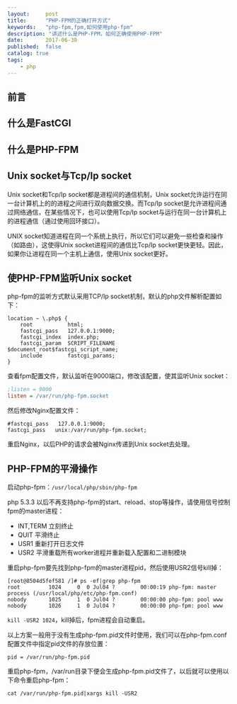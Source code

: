 ```yaml
---
layout:     post
title:      "PHP-FPM的正确打开方式"
keywords:   "php-fpm,fpm,如何使用php-fpm" 
description: "讲述什么是PHP-FPM，如何正确使用PHP-FPM"
date:       2017-06-30
published:  false 
catalog: true
tags:
    - php 
---
```


## 前言
## 什么是FastCGI
## 什么是PHP-FPM
## Unix socket与Tcp/Ip socket
Unix socket和Tcp/Ip socket都是进程间的通信机制，Unix socket允许运行在同一台计算机上的的进程之间进行双向数据交换。而Tcp/Ip socket是允许进程间通过网络通信，在某些情况下，也可以使用Tcp/Ip socket与运行在同一台计算机上的进程通信（通过使用回环接口）。

UNIX socket知道进程在同一个系统上执行，所以它们可以避免一些检查和操作（如路由），这使得Unix socket进程间的通信比Tcp/Ip socket更快更轻。因此，如果你让进程在同一个主机上通信，使用Unix socket更好。

## 使PHP-FPM监听Unix socket
php-fpm的监听方式默认采用TCP/Ip socket机制，默认的php文件解析配置如下：
```nginx
location ~ \.php$ {
    root           html;
    fastcgi_pass   127.0.0.1:9000;
    fastcgi_index  index.php;
    fastcgi_param  SCRIPT_FILENAME    $document_root$fastcgi_script_name;
    include        fastcgi_params;
}
```
查看fpm配置文件，默认监听在9000端口，修改该配置，使其监听Unix socket：
```ini
;listen = 9000
listen = /var/run/php-fpm.socket
```

然后修改Nginx配置文件：
```nginx
#fastcgi_pass   127.0.0.1:9000;
fastcgi_pass   unix:/var/run/php-fpm.socket;
```

重启Nginx，以后PHP的请求会被Nginx传递到Unix socket去处理。

## PHP-FPM的平滑操作
启动php-fpm：`/usr/local/php/sbin/php-fpm`

php 5.3.3 以后不再支持php-fpm的start、reload、stop等操作，请使用信号控制fpm的master进程：
* INT,TERM 立刻终止
* QUIT 平滑终止
* USR1 重新打开日志文件
* USR2 平滑重载所有worker进程并重新载入配置和二进制模块

重启php-fpm要先找到php-fpm的master进程pid，然后使用USR2信号kill掉：
```
[root@8504d5fef581 /]# ps -ef|grep php-fpm
root         1024     0  0 Jul04 ?        00:00:19 php-fpm: master process (/usr/local/php/etc/php-fpm.conf)
nobody       1025     1  0 Jul04 ?        00:00:00 php-fpm: pool www
nobody       1026     1  0 Jul04 ?        00:00:00 php-fpm: pool www
```
`kill -USR2 1024`，kill掉后，fpm进程会自动重启。

以上方案一般用于没有生成php-fpm.pid文件时使用，我们可以在php-fpm.conf配置文件中指定pid文件的存放位置：
```
pid = /var/run/php-fpm.pid
```
重启php-fpm，/var/run目录下便会生成php-fpm.pid文件了，以后就可以使用以下命令重启php-fpm：
```
cat /var/run/php-fpm.pid|xargs kill -USR2
```
